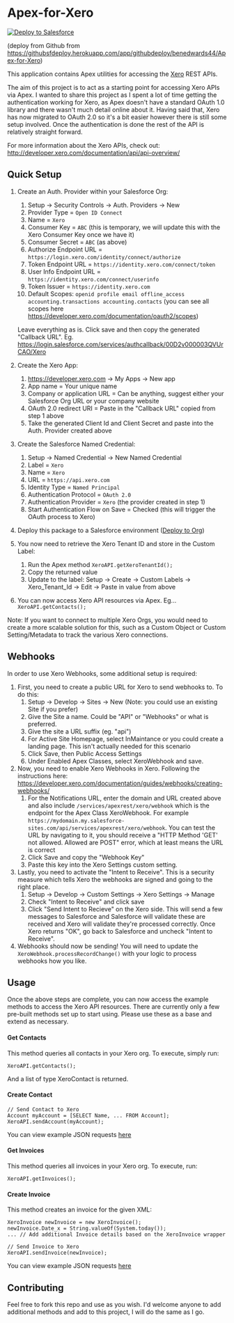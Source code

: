 # Apex-for-Xero

<a href="https://githubsfdeploy.herokuapp.com/app/githubdeploy/benedwards44/Apex-for-Xero">
  <img alt="Deploy to Salesforce"
       src="https://raw.githubusercontent.com/afawcett/githubsfdeploy/master/deploy.png">
</a>

(deploy from Github from https://githubsfdeploy.herokuapp.com/app/githubdeploy/benedwards44/Apex-for-Xero)

This application contains Apex utilities for accessing the [Xero](http://developer.xero.com) REST APIs.

The aim of this project is to act as a starting point for accessing Xero APIs via Apex. I wanted to share this project as I spent a lot of time getting the authentication working for Xero, as Apex doesn't have a standard OAuth 1.0 library and there wasn't much detail online about it. Having said that, Xero has now migrated to OAuth 2.0 so it's a bit easier however there is still some setup involved. Once the authentication is done the rest of the API is relatively straight forward.

For more information about the Xero APIs, check out:
http://developer.xero.com/documentation/api/api-overview/

## Quick Setup

1. Create an Auth. Provider within your Salesforce Org:
    1. Setup -> Security Controls -> Auth. Providers -> New
    2. Provider Type = `Open ID Connect`
    3. Name = `Xero`
    4. Consumer Key = `ABC` (this is temporary, we will update this with the Xero Consumer Key once we have it)
    5. Consumer Secret = `ABC` (as above)
    7. Authorize Endpoint URL = `https://login.xero.com/identity/connect/authorize`
    8. Token Endpoint URL = `https://identity.xero.com/connect/token`
    9. User Info Endpoint URL = `https://identity.xero.com/connect/userinfo`
    10. Token Issuer = `https://identity.xero.com`
    9. Default Scopes: `openid profile email offline_access accounting.transactions accounting.contacts` (you can see all scopes here https://developer.xero.com/documentation/oauth2/scopes)
    
    Leave everything as is. Click save and then copy the generated "Callback URL". Eg. https://login.salesforce.com/services/authcallback/00D2v000003QVUrCAO/Xero

2. Create the Xero App:
    1. https://developer.xero.com -> My Apps -> New app
    2. App name = Your unique name
    3. Company or application URL = Can be anything, suggest either your Salesforce Org URL or your company website
    4. OAuth 2.0 redirect URI = Paste in the "Callback URL" copied from step 1 above
    5. Take the generated Client Id and Client Secret and paste into the Auth. Provider created above

3. Create the Salesforce Named Credential:
    1. Setup -> Named Credential -> New Named Credential
    2. Label = `Xero`
    3. Name = `Xero`
    4. URL = `https://api.xero.com`
    5. Identity Type = `Named Principal`
    6. Authentication Protocol = `OAuth 2.0`
    7. Authentication Provider = `Xero` (the provider created in step 1)
    8. Start Authentication Flow on Save = Checked (this will trigger the OAuth process to Xero)

4. Deploy this package to a Salesforce environment ([Deploy to Org](https://githubsfdeploy.herokuapp.com/app/githubdeploy/benedwards44/Apex-for-Xero))
5. You now need to retrieve the Xero Tenant ID and store in the Custom Label:
    1. Run the Apex method `XeroAPI.getXeroTenantId();`
    2. Copy the returned value
    3. Update to the label:
        Setup -> Create -> Custom Labels -> Xero_Tenant_Id -> Edit -> Paste in value from above
6. You can now access Xero API resources via Apex. Eg... `XeroAPI.getContacts();`

Note: If you want to connect to multiple Xero Orgs, you would need to create a more scalable solution for this, such as a Custom Object or Custom Setting/Metadata to track the various Xero connections.

## Webhooks

In order to use Xero Webhooks, some additional setup is required:

1. First, you need to create a public URL for Xero to send webhooks to. To do this:
    1. Setup -> Develop -> Sites -> New (Note: you could use an existing Site if you prefer)
    2. Give the Site a name. Could be "API" or "Webhooks" or what is preferred. 
    3. Give the site a URL suffix (eg. "api")
    4. For Active Site Homepage, select InMaintance or you could create a landing page. This isn't actually needed for this scenario
    5. Click Save, then Public Access Settings
    6. Under Enabled Apex Classes, select XeroWebhook and save.
2. Now, you need to enable Xero Webhooks in Xero. Following the instructions here: https://developer.xero.com/documentation/guides/webhooks/creating-webhooks/
    1.  For the Notifications URL, enter the domain and URL created above and also include `/services/apexrest/xero/webhook` which is the endpoint for the Apex Class XeroWebhook. For example `https://mydomain.my.salesforce-sites.com/api/services/apexrest/xero/webhook`. You can test the URL by navigating to it, you should receive a "HTTP Method 'GET' not allowed. Allowed are POST" error, which at least means the URL is correct
    2. Click Save and copy the "Webhook Key"
    3. Paste this key into the Xero Settings custom setting.
3. Lastly, you need to activate the "Intent to Receive". This is a security measure which tells Xero the webhooks are signed and going to the right place. 
    1. Setup -> Develop -> Custom Settings -> Xero Settings -> Manage
    2. Check "Intent to Receive" and click save
    3. Click "Send Intent to Recieve" on the Xero side. This will send a few messages to Salesforce and Salesforce will validate these are received and Xero will validate they're processed correctly. Once Xero returns "OK", go back to Salesforce and uncheck "Intent to Receive".
4. Webhooks should now be sending! You will need to update the `XeroWebhook.processRecordChange()` with your logic to process webhooks how you like.

## Usage

Once the above steps are complete, you can now access the example methods to access the Xero API resources. There are currently only a few pre-built methods set up to start using. Please use these as a base and extend as necessary.

#### Get Contacts

This method queries all contacts in your Xero org. To execute, simply run:
```
XeroAPI.getContacts();
```
And a list of type XeroContact is returned.

#### Create Contact

```
// Send Contact to Xero
Account myAccount = [SELECT Name, ... FROM Account];
XeroAPI.sendAccount(myAccount);
```
You can view example JSON requests [here](http://developer.xero.com/documentation/api/contacts/)

#### Get Invoices

This method queries all invoices in your Xero org. To execute, run:
```
XeroAPI.getInvoices();
```

#### Create Invoice

This method creates an invoice for the given XML:
```
XeroInvoice newInvoice = new XeroInvoice();
newInvoice.Date_x = String.valueOf(System.today());
... // Add additional Invoice details based on the XeroInvoice wrapper

// Send Invoice to Xero
XeroAPI.sendInvoice(newInvoice);
```
You can view example JSON requests [here](http://developer.xero.com/documentation/api/invoices/)


## Contributing

Feel free to fork this repo and use as you wish. I'd welcome anyone to add additional methods and add to this project, I will do the same as I go.
